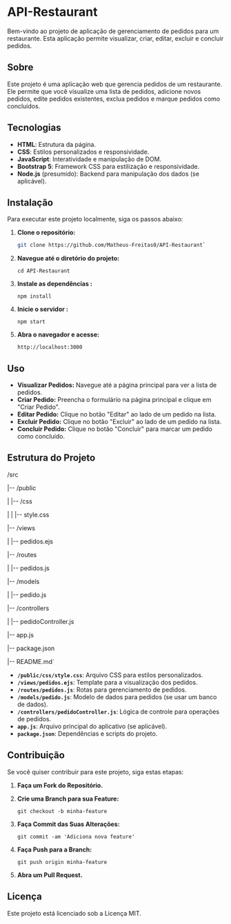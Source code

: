 # API-Restaurant
Bem-vindo ao projeto de aplicação de gerenciamento de pedidos para um restaurante. Esta aplicação permite visualizar, criar, editar, excluir e concluir pedidos.

## Sobre

Este projeto é uma aplicação web que gerencia pedidos de um restaurante. Ele permite que você visualize uma lista de pedidos, adicione novos pedidos, edite pedidos existentes, exclua pedidos e marque pedidos como concluídos.

## Tecnologias

- **HTML**: Estrutura da página.
- **CSS**: Estilos personalizados e responsividade.
- **JavaScript**: Interatividade e manipulação de DOM.
- **Bootstrap 5**: Framework CSS para estilização e responsividade.
- **Node.js** (presumido): Backend para manipulação dos dados (se aplicável).

## Instalação

Para executar este projeto localmente, siga os passos abaixo:

1. **Clone o repositório:**

   ```bash
   git clone https://github.com/Matheus-Freitas0/API-Restaurant` 

2.  **Navegue até o diretório do projeto:**

    `cd API-Restaurant` 
    
3.  **Instale as dependências :**

    `npm install` 
    
4.  **Inicie o servidor :**

    `npm start` 
    
5.  **Abra o navegador e acesse:**

    `http://localhost:3000` 
    

## Uso

-   **Visualizar Pedidos:** Navegue até a página principal para ver a lista de pedidos.
-   **Criar Pedido:** Preencha o formulário na página principal e clique em "Criar Pedido".
-   **Editar Pedido:** Clique no botão "Editar" ao lado de um pedido na lista.
-   **Excluir Pedido:** Clique no botão "Excluir" ao lado de um pedido na lista.
-   **Concluir Pedido:** Clique no botão "Concluir" para marcar um pedido como concluído.

## Estrutura do Projeto

/src

|-- /public

|   |-- /css

|   |   |-- style.css

|-- /views

|   |-- pedidos.ejs

|-- /routes

|   |-- pedidos.js

|-- /models

|   |-- pedido.js

|-- /controllers

|   |-- pedidoController.js

|-- app.js

|-- package.json

|-- README.md` 

-   **`/public/css/style.css`**: Arquivo CSS para estilos personalizados.
-   **`/views/pedidos.ejs`**: Template para a visualização dos pedidos.
-   **`/routes/pedidos.js`**: Rotas para gerenciamento de pedidos.
-   **`/models/pedido.js`**: Modelo de dados para pedidos (se usar um banco de dados).
-   **`/controllers/pedidoController.js`**: Lógica de controle para operações de pedidos.
-   **`app.js`**: Arquivo principal do aplicativo (se aplicável).
-   **`package.json`**: Dependências e scripts do projeto.

## Contribuição

Se você quiser contribuir para este projeto, siga estas etapas:

1.  **Faça um Fork do Repositório.**
    
2.  **Crie uma Branch para sua Feature:**
   
    `git checkout -b minha-feature` 
    
3.  **Faça Commit das Suas Alterações:**

    `git commit -am 'Adiciona nova feature'` 
    
4.  **Faça Push para a Branch:**

    `git push origin minha-feature` 
    
5.  **Abra um Pull Request.**
    

## Licença

Este projeto está licenciado sob a Licença MIT.
